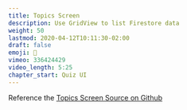 ```yaml
---
title: Topics Screen
description: Use GridView to list Firestore data
weight: 50
lastmod: 2020-04-12T10:11:30-02:00
draft: false
emoji: 📳
vimeo: 336424429
video_length: 5:25
chapter_start: Quiz UI
---
```


Reference the [Topics Screen Source on Github](https://github.com/fireship-io/flutter-firebase-quizapp-course/blob/master/lib/screens/topics.dart)